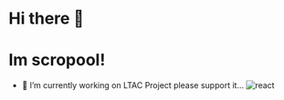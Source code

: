 # Hi there 👋
# Im scropool!

- 🔭 I’m currently working on LTAC Project please support it...
![react](https://github.com/scropool/scropool/blob/main/images/react.gif)
